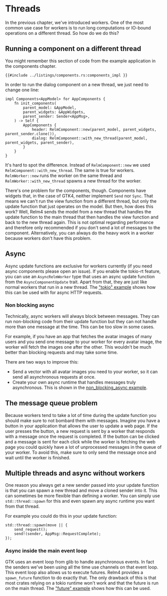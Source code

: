 # Threads

In the previous chapter, we've introduced workers. One of the most common use case for workers is to run long computations or IO-bound operations on a different thread. So how do we do this?

## Running a component on a different thread

You might remember this section of code from the example application in the components chapter.

```rust,no_run,noplayground
{{#include ../listings/components.rs:components_impl }}
```

In order to run the dialog component on a new thread, we just need to change one line:

```rust,no_run,noplayground
impl Components<AppModel> for AppComponents {
    fn init_components(
        parent_model: &AppModel,
        parent_widgets: &AppWidgets,
        parent_sender: Sender<AppMsg>,
    ) -> Self {
        AppComponents {
            header: RelmComponent::new(parent_model, parent_widgets, parent_sender.clone()),
            dialog: RelmComponent::with_new_thread(parent_model, parent_widgets, parent_sender),
        }
    }
}
```

It's hard to spot the difference. Instead of `RelmComponent::new` we used `RelmComponent::with_new_thread`. The same is true for workers. `RelmWorker::new` runs the worker on the same thread and `RelmWorker::with_new_thread` spawns a new thread for the worker.

There's one problem for the components, though. Components have widgets that, in the case of GTK4, neither implement `Send` nor `Sync`. That means we can't run the view function from a different thread, but only the update function that just operates on the model. But then, how does this work? Well, Relm4 sends the model from a new thread that handles the update function to the main thread that then handles the view function and back to the new thread again. This is not optimal regarding performance and therefore only recommended if you don't send a lot of messages to the component. Alternatively, you can always do the heavy work in a worker because workers don't have this problem.

## Async

Async update functions are exclusive for workers currently (if you need async components please open an issue). If you enable the tokio-rt feature, you can use an `AsyncRelmWorker` type that uses an async update function from the `AsyncComponentUpdate` trait. Apart from that, they are just like normal workers that run in a new thread. The ["tokio" example](https://github.com/AaronErhardt/relm4/blob/main/relm4-examples/examples/tokio.rs) shows how this can be used with for async HTTP requests.

### Non blocking async

Technically, async workers will always block between messages. They can run non-blocking code from their update function but they can not handle more than one message at the time. This can be too slow in some cases. 

For example, if you have an app that fetches the avatar images of many users and you send one message to your worker for every avatar image, the worker will fetch the images one after the other. This wouldn't be much better than blocking requests and may take some time.

There are two ways to improve this: 

+ Send a vector with all avatar images you need to your worker, so it can send all asynchronous requests at once.
+ Create your own async runtime that handles messages truly asynchronous. This is shown in the [non_blocking_async example](https://github.com/AaronErhardt/relm4/blob/main/relm4-examples/examples/non_blocking_async.rs).

## The message queue problem

Because workers tend to take a lot of time during the update function you should make sure to not bombard them with messages. Imagine you have a button in your application that allows the user to update a web page. If the user presses the button, a new request is sent by a worker that responds with a message once the request is completed. If the button can be clicked and a message is sent for each click while the worker is fetching the web page you could quickly have a lot of unprocessed messages in the queue of your worker. To avoid this, make sure to only send the message once and wait until the worker is finished.

## Multiple threads and async without workers

One reason you always get a new sender passed into your update function is that you can spawn a new thread and move a cloned sender into it. This can sometimes be more flexible than defining a worker. You can simply use `std::thread::spawn` for this and even spawn any async runtime you want from that thread.

For example you could do this in your update function:

```rust,no_run,noplayground
std::thread::spawn(move || {
    send_request();
    send!(sender, AppMsg::RequestComplete);
});
```

### Async inside the main event loop

GTK uses an event loop from glib to handle asynchronous events. In fact the senders we've been using all the time use channels on that event loop. This event loop also allows us to execute futures. Relm4 provides a `spawn_future` function to do exactly that. The only drawback of this is that most crates relying on a tokio runtime won't work and that the future is run on the main thread. The ["future" example](https://github.com/AaronErhardt/relm4/blob/main/relm4-examples/examples/future.rs) shows how this can be used.
